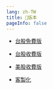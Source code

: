```yaml
---
lang: zh-TW
title: 📝版本
pageInfo: false
---
```


- [台股免費版](台股免費版.md)

- [台股收費版](台股收費版.md)

- [美股收費版](美股收費版.md)

- [客製化](客製化.md)